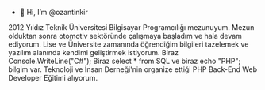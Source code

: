 - 👋 Hi, I’m @ozantinkir

2012 Yıldız Teknik Üniversitesi Bilgisayar Programcılığı mezunuyum. Mezun olduktan sonra otomotiv sektöründe çalışmaya başladım ve hala devam ediyorum. Lise ve Üniversite zamanında öğrendiğim bilgileri tazelemek ve yazılım alanında kendimi geliştirmek istiyorum. Biraz Console.WriteLine("C#"); Biraz select * from SQL ve biraz echo "PHP"; bilgim var. Teknoloji ve İnsan Derneği'nin organize ettiği PHP Back-End Web Developer Eğitimi alıyorum. 
